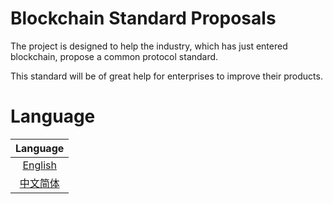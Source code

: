 # Blockchain Standard Proposals

The project is designed to help the industry, which has just entered blockchain, propose a common protocol standard.

This standard will be of great help for enterprises to improve their products.

# Language


| Language  |
| :---: |
| [English](README.md) |
| [中文简体](README_cn.md) |
